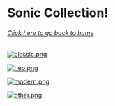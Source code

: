 # Sonic Collection!

###### [Click here to go back to home](https://tadashiiyume.github.io)

[![classic.png](../assets/sonic/classic.png)](https://tadashiiyume.github.io/sonic/classic)

[![neo.png](../assets/sonic/neo.png)](https://tadashiiyume.github.io/sonic/neo)

[![modern.png](../assets/sonic/modern.png)](https://tadashiiyume.github.io/sonic/modern)

[![other.png](../assets/sonic/other.png)](https://tadashiiyume.github.io/sonic/other)
